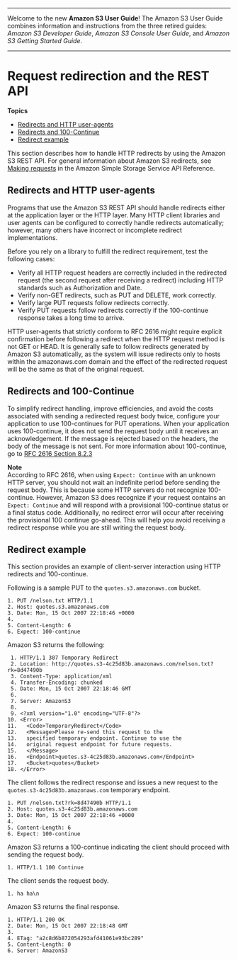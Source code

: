 --------

Welcome to the new **Amazon S3 User Guide**\! The Amazon S3 User Guide combines information and instructions from the three retired guides: *Amazon S3 Developer Guide*, *Amazon S3 Console User Guide*, and *Amazon S3 Getting Started Guide*\.

--------

# Request redirection and the REST API<a name="RESTRedirect"></a>

**Topics**
+ [Redirects and HTTP user\-agents](#RESTRedirectHTTPUserAgents)
+ [Redirects and 100\-Continue](#RESTRedirect100Continue)
+ [Redirect example](#RESTRedirectExample)

This section describes how to handle HTTP redirects by using the Amazon S3 REST API\. For general information about Amazon S3 redirects, see [Making requests](MakingRequests.md) in the Amazon Simple Storage Service API Reference\. 

## Redirects and HTTP user\-agents<a name="RESTRedirectHTTPUserAgents"></a>

Programs that use the Amazon S3 REST API should handle redirects either at the application layer or the HTTP layer\. Many HTTP client libraries and user agents can be configured to correctly handle redirects automatically; however, many others have incorrect or incomplete redirect implementations\. 

 Before you rely on a library to fulfill the redirect requirement, test the following cases: 
+ Verify all HTTP request headers are correctly included in the redirected request \(the second request after receiving a redirect\) including HTTP standards such as Authorization and Date\.
+ Verify non\-GET redirects, such as PUT and DELETE, work correctly\.
+ Verify large PUT requests follow redirects correctly\.
+ Verify PUT requests follow redirects correctly if the 100\-continue response takes a long time to arrive\.

 HTTP user\-agents that strictly conform to RFC 2616 might require explicit confirmation before following a redirect when the HTTP request method is not GET or HEAD\. It is generally safe to follow redirects generated by Amazon S3 automatically, as the system will issue redirects only to hosts within the amazonaws\.com domain and the effect of the redirected request will be the same as that of the original request\. 

## Redirects and 100\-Continue<a name="RESTRedirect100Continue"></a>

To simplify redirect handling, improve efficiencies, and avoid the costs associated with sending a redirected request body twice, configure your application to use 100\-continues for PUT operations\. When your application uses 100\-continue, it does not send the request body until it receives an acknowledgement\. If the message is rejected based on the headers, the body of the message is not sent\. For more information about 100\-continue, go to [RFC 2616 Section 8\.2\.3](http://www.w3.org/Protocols/rfc2616/rfc2616-sec8.html#sec8.2.3) 

**Note**  
According to RFC 2616, when using `Expect: Continue` with an unknown HTTP server, you should not wait an indefinite period before sending the request body\. This is because some HTTP servers do not recognize 100\-continue\. However, Amazon S3 does recognize if your request contains an `Expect: Continue` and will respond with a provisional 100\-continue status or a final status code\. Additionally, no redirect error will occur after receiving the provisional 100 continue go\-ahead\. This will help you avoid receiving a redirect response while you are still writing the request body\. 

## Redirect example<a name="RESTRedirectExample"></a>

This section provides an example of client\-server interaction using HTTP redirects and 100\-continue\. 

Following is a sample PUT to the `quotes.s3.amazonaws.com` bucket\.

```
1. PUT /nelson.txt HTTP/1.1
2. Host: quotes.s3.amazonaws.com
3. Date: Mon, 15 Oct 2007 22:18:46 +0000
4. 
5. Content-Length: 6
6. Expect: 100-continue
```

Amazon S3 returns the following:

```
 1. HTTP/1.1 307 Temporary Redirect
 2. Location: http://quotes.s3-4c25d83b.amazonaws.com/nelson.txt?rk=8d47490b
 3. Content-Type: application/xml
 4. Transfer-Encoding: chunked
 5. Date: Mon, 15 Oct 2007 22:18:46 GMT
 6. 
 7. Server: AmazonS3
 8. 
 9. <?xml version="1.0" encoding="UTF-8"?>
10. <Error>
11.   <Code>TemporaryRedirect</Code>
12.   <Message>Please re-send this request to the
13.   specified temporary endpoint. Continue to use the
14.   original request endpoint for future requests.
15.   </Message>
16.   <Endpoint>quotes.s3-4c25d83b.amazonaws.com</Endpoint>
17.   <Bucket>quotes</Bucket>
18. </Error>
```

The client follows the redirect response and issues a new request to the `quotes.s3-4c25d83b.amazonaws.com` temporary endpoint\.

```
1. PUT /nelson.txt?rk=8d47490b HTTP/1.1
2. Host: quotes.s3-4c25d83b.amazonaws.com
3. Date: Mon, 15 Oct 2007 22:18:46 +0000
4. 
5. Content-Length: 6
6. Expect: 100-continue
```

Amazon S3 returns a 100\-continue indicating the client should proceed with sending the request body\.

```
1. HTTP/1.1 100 Continue
```

The client sends the request body\.

```
1. ha ha\n
```

Amazon S3 returns the final response\.

```
1. HTTP/1.1 200 OK
2. Date: Mon, 15 Oct 2007 22:18:48 GMT
3. 
4. ETag: "a2c8d6b872054293afd41061e93bc289"
5. Content-Length: 0
6. Server: AmazonS3
```